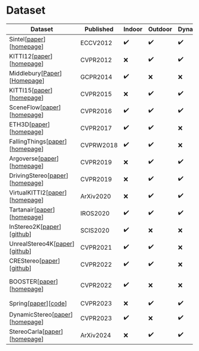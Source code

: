 # Dataset

| Dataset                                                                                                                                                                                                                                     | Published | Indoor | Outdoor | Dynamic | Video  | Dense  | Accuracy | Diversity | Annotation |
|---------------------------------------------------------------------------------------------------------------------------------------------------------------------------------------------------------------------------------------------|-----------|--------|---------|---------|--------|--------|----------|-----------|------------|
| Sintel[[paper](https://files.is.tue.mpg.de/black/papers/ButlerECCV2012.pdf)][[homepage](http://sintel.is.tue.mpg.de/)]                                                                                                                      | ECCV2012  | ✔️      | ✔️       | ✔️       | ✔️      | ✔️      | High     | Medium    | Synthetic  |
| KITTI12[[paper](https://www.cvlibs.net/publications/Geiger2012CVPR.pdf)][[homepage](https://www.cvlibs.net/datasets/kitti/index.php)]                                                                                                       | CVPR2012  | ❌      | ✔️       | ✔️       | ✔️      | ❌      | Medium   | Low       | LiDAR      |
| Middlebury[[Paper](https://link.springer.com/chapter/10.1007/978-3-319-11752-2_3)][[Homepage](https://vision.middlebury.edu/stereo/data/)]                                                                                                  | GCPR2014  | ✔️      | ❌       | ❌       | ❌      | ❌      | High   | Low       | LiDAR      |
| KITTI15[[paper](https://www.cvlibs.net/publications/Menze2015CVPR.pdf)][[homepage](https://www.cvlibs.net/datasets/kitti/index.php)]                                                                                                        | CVPR2015  | ❌      | ✔️       | ✔️       | ✔️      | ❌      | Medium   | Low       | LiDAR      |
| SceneFlow[[paper](https://arxiv.org/abs/1512.02134)][[homepage](https://lmb.informatik.uni-freiburg.de/resources/datasets/SceneFlowDatasets.en.html)]                                                                                       | CVPR2016  | ✔️      | ✔️       | ✔️       | ✔️      | ✔️      | High     | High      | Synthetic  |
| ETH3D[[paper](https://ieeexplore.ieee.org/document/8099755)][[homepage](http://www.eth3d.net)]                                                                                                                                              | CVPR2017  | ✔️      | ✔️       | ❌       | ✔️      | ❌      | High     | Low       | LiDAR      |
| FallingThings[[paper](https://arxiv.org/abs/1804.06534)][[homepage](https://research.nvidia.com/publication/2018-06_falling-things-synthetic-dataset-3d-object-detection-and-pose-estimation)]                                              | CVPRW2018 | ✔️      | ✔️       | ❌       | ❌      | ✔️      | High     | Low       | Synthetic  |
| Argoverse[[paper](https://arxiv.org/abs/1911.02620)][[homepage](https://www.argoverse.org/)]                                                                                                                                                | CVPR2019  | ❌      | ✔️       | ✔️       | ✔️      | ❌      | Low      | Low       | LiDAR      |
| DrivingStereo[[paper](http://openaccess.thecvf.com/content_CVPR_2019/papers/Yang_DrivingStereo_A_Large-Scale_Dataset_for_Stereo_Matching_in_Autonomous_Driving_CVPR_2019_paper.pdf)][[homepage](https://drivingstereo-dataset.github.io)]   | CVPR2019  | ❌      | ✔️       | ✔️       | ✔️      | ❌      | Low      | High      | LiDAR      |
| VirtualKITTI2[[paper](https://arxiv.org/abs/2001.10773)][[homepage](https://europe.naverlabs.com/Research/Computer-Vision/Proxy-Virtual-Worlds)]                                                                                            | ArXiv2020 | ❌      | ✔️       | ✔️       | ✔️      | ✔️      | High     | Mid       | Synthetic  |
| Tartanair[[paper](https://arxiv.org/abs/2003.14338)][[homepage](https://theairlab.org/tartanair-dataset/)]                                                                                                                                  | IROS2020  | ✔️      | ✔️       | ✔️       | ✔️      | ✔️      | High     | High      | Synthetic  |
| InStereo2K[[paper](https://link.springer.com/article/10.1007/s11432-019-2803-x)][[github](https://github.com/YuhuaXu/StereoDataset)]                                                                                                        | SCIS2020  | ✔️      | ❌       | ❌       | ❌      | ❌      | Low      | Low       | LiDAR      |
| UnrealStereo4K[[paper](https://www.cvlibs.net/publications/Tosi2021CVPR.pdf)][[github](https://github.com/fabiotosi92/SMD-Nets)]                                                                                                            | CVPR2021  | ✔️      | ✔️       | ❌       | ❌      | ✔️      | High     | High      | Synthetic  |
| CREStereo[[paper](https://openaccess.thecvf.com/content/CVPR2022/papers/Li_Practical_Stereo_Matching_via_Cascaded_Recurrent_Network_With_Adaptive_Correlation_CVPR_2022_paper.pdf)][[github](https://github.com/megvii-research/CREStereo)] | CVPR2022  | ✔️      | ✔️       | ❌       | ❌      | ✔️      | High     | High      | Synthetic  |
| BOOSTER[[paper](https://arxiv.org/pdf/2206.04671)][[homepage](https://cvlab-unibo.github.io/booster-web/)]                                                                      | CVPR2022  | ✔️      | ❌       | ❌       | ❌      | ❌      | High     | Low       | Pre-trained model |
| Spring[[paper](https://arxiv.org/pdf/2303.01943.pdf)][[code](https://github.com/cv-stuttgart/springwebsite)]                                                                                                                                | CVPR2023  | ❌      | ✔️       | ✔️       | ✔️      | ✔️      | High     | Low       | Synthetic  |
| DynamicStereo[[paper](https://research.facebook.com/publications/dynamicstereo-consistent-dynamic-depth-from-stereo-videos/)][[homepage](https://dynamic-stereo.github.io/)]                                                                | CVPR2023  | ✔️      | ❌       | ✔️       | ✔️      | ✔️      | High     | Low       | Synthetic  |
| StereoCarla[[paper](https://arxiv.org/abs/2411.14053)][[homepage](https://xiandaguo.net/StereoCarla/)]                                                                                                                                   | ArXiv2024 | ❌      | ✔️       | ✔️       | ✔️      | ✔️      | High     | High      | Synthetic  |
